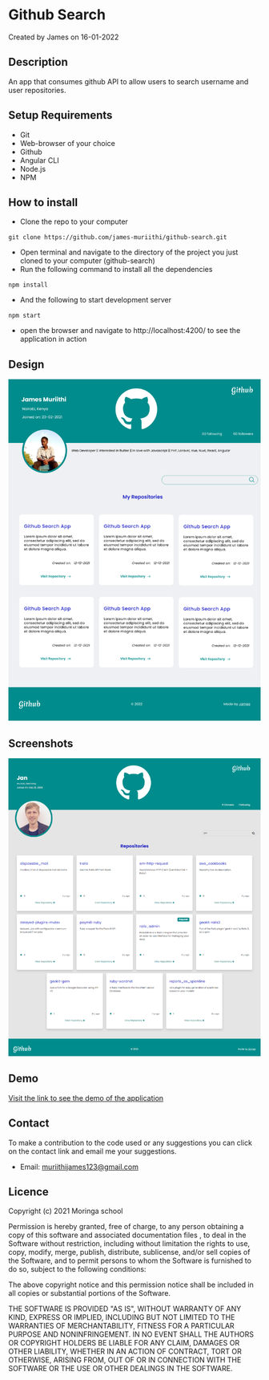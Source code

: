 # Github Search
Created by James on 16-01-2022
## Description
An app that consumes github API to allow users to search username and user repositories.
## Setup Requirements
* Git
* Web-browser of your choice
* Github
* Angular CLI
* Node.js
* NPM

## How to install

* Clone the repo to your computer
```shell
git clone https://github.com/james-muriithi/github-search.git
```
* Open terminal and navigate to the directory of the project you just cloned to your computer (github-search)
* Run the following command to install all the dependencies
``` 
npm install
```
* And the following to start development server
```
npm start
```
* open the browser and navigate to http://localhost:4200/ to see the application in action

## Design
![Design](./screenshots/design.png)
## Screenshots
![Screenshot](./screenshots/screenshot.png)
## Demo
[Visit the link to see the demo of the application](https://james-muriithi.github.io/github-search/)
## Contact
To make a contribution to the code used or any suggestions you can click on the contact link and email me your suggestions.
* Email: muriithijames123@gmail.com

## Licence
Copyright (c) 2021 Moringa school

Permission is hereby granted, free of charge, to any person obtaining a copy
of this software and associated documentation files , to deal
in the Software without restriction, including without limitation the rights
to use, copy, modify, merge, publish, distribute, sublicense, and/or sell
copies of the Software, and to permit persons to whom the Software is
furnished to do so, subject to the following conditions:

The above copyright notice and this permission notice shall be included in all
copies or substantial portions of the Software.

THE SOFTWARE IS PROVIDED "AS IS", WITHOUT WARRANTY OF ANY KIND, EXPRESS OR
IMPLIED, INCLUDING BUT NOT LIMITED TO THE WARRANTIES OF MERCHANTABILITY,
FITNESS FOR A PARTICULAR PURPOSE AND NONINFRINGEMENT. IN NO EVENT SHALL THE
AUTHORS OR COPYRIGHT HOLDERS BE LIABLE FOR ANY CLAIM, DAMAGES OR OTHER
LIABILITY, WHETHER IN AN ACTION OF CONTRACT, TORT OR OTHERWISE, ARISING FROM,
OUT OF OR IN CONNECTION WITH THE SOFTWARE OR THE USE OR OTHER DEALINGS IN THE
SOFTWARE.